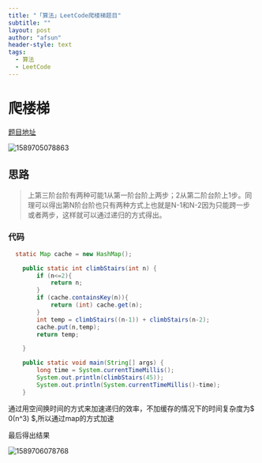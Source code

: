 ```yaml
---
title: "「算法」LeetCode爬楼梯题目"
subtitle: ""
layout: post
author: "afsun"
header-style: text
tags:
  - 算法
  - LeetCode
---
```


# 爬楼梯

[题目地址](<https://leetcode-cn.com/problems/climbing-stairs/>)

![1589705078863](http://tuchuansun.oss-cn-hangzhou.aliyuncs.com/typora/202005/17/164439-527279.png)

## 思路

> 上第三阶台阶有两种可能1从第一阶台阶上两步；2从第二阶台阶上1步。同理可以得出第N阶台阶也只有两种方式上也就是N-1和N-2因为只能跨一步或者两步，这样就可以通过递归的方式得出。

### 代码

```java
  static Map cache = new HashMap();

    public static int climbStairs(int n) {
        if (n<=2){
            return n;
        }
        if (cache.containsKey(n)){
            return (int) cache.get(n);
        }
        int temp = climbStairs((n-1)) + climbStairs(n-2);
        cache.put(n,temp);
        return temp;

    }

    public static void main(String[] args) {
        long time = System.currentTimeMillis();
        System.out.println(climbStairs(45));
        System.out.println(System.currentTimeMillis()-time);
    }
```

通过用空间换时间的方式来加速递归的效率，不加缓存的情况下的时间复杂度为$ 0(n^3) $,所以通过map的方式加速

最后得出结果

![1589706078768](http://tuchuansun.oss-cn-hangzhou.aliyuncs.com/typora/202005/17/170120-872404.png)